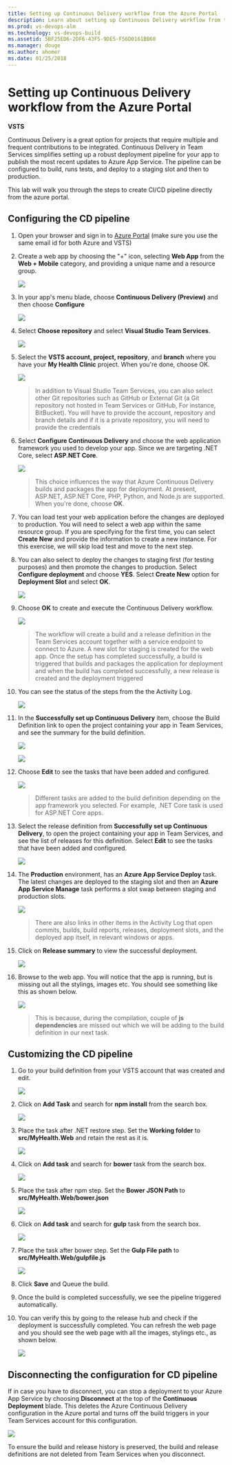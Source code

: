 ```yaml
---
title: Setting up Continuous Delivery workflow from the Azure Portal
description: Learn about setting up Continuous Delivery workflow from the Azure Portal
ms.prod: vs-devops-alm
ms.technology: vs-devops-build
ms.assetid: 5BF25ED6-2DF6-43F5-9DE5-F56D0161BB60
ms.manager: douge
ms.author: ahomer 
ms.date: 01/25/2018
---
```


# Setting up Continuous Delivery workflow from the Azure Portal

**VSTS**

Continuous Delivery is a great option for projects that require multiple and frequent contributions to be integrated. Continuous Delivery in Team Services simplifies setting up a robust deployment pipeline for your app to publish the most recent updates to Azure App Service. The pipeline can be configured to build, runs tests, and deploy to a staging slot and then to production.

This lab will walk you through the steps to create CI/CD pipeline directly from the azure portal.

## Configuring the CD pipeline

1. Open your browser and sign in to [Azure Portal](https://portal.azure.com) (make sure you use the same email id for both Azure and VSTS)

1. Create a web app by choosing the "+" icon, selecting **Web App** from the **Web + Mobile** category, and providing a unique name and a resource group.

   ![](images/1.png)

1. In your app's menu blade, choose **Continuous Delivery (Preview)** and then choose **Configure**

   ![](images/2.png)

1. Select **Choose repository** and select **Visual Studio Team Services**.

   ![](images/3.png)

1. Select the **VSTS account, project, repository**, and **branch** where you have your **My Health Clinic** project. When you're done, choose OK.

   ![](images/4.png)

   > In addition to Visual Studio Team Services, you can also select other Git repositories such as GitHub or External Git (a Git  repository not hosted in Team Services or GitHub, For instance, BitBucket). You will have to provide the account, repository and branch details and if it is a private repository, you will need to provide the credentials

1. Select **Configure Continuous Delivery** and choose the web application framework you used to develop your app. Since we are targeting .NET Core, select **ASP.NET Core**.

   ![](images/5.png)

   >This choice influences the way that Azure Continuous Delivery builds and packages the app for deployment. At present, ASP.NET, ASP.NET Core, PHP, Python, and Node.js are supported. When you're done, choose **OK**.

1. You can load test your web application before the changes are deployed to production. You will need to select a web app within the same resource group. If you are specifying for the first time, you can select **Create New** and provide the information to create a new instance. For this exercise, we will skip load test and move to the next step.

1. You can also select to deploy the changes to staging first (for testing purposes) and then promote the changes to production. Select **Configure deployment** and choose **YES**. Select **Create New** option for **Deployment Slot**  and select **OK**.

   ![](images/7.png)

1. Choose **OK** to create and execute the Continuous Delivery workflow.

   ![](images/8.png)

    >The workflow will create a build and a release definition in the Team Services account together with a service endpoint to connect to Azure. A new slot for staging is created for the web app. Once the setup has completed successfully, a build is triggered that builds and packages the application for deployment and when the build has completed successfully, a new release is created and the deployment triggered

1. You can see the status of the steps from the the Activity Log.

    ![](images/9.png)

1. In the **Successfully set up Continuous Delivery** item, choose the Build Definition link to open the project containing your app in Team Services, and see the summary for the build definition.

   ![](images/12.png)

   ![](images/11.png)

1. Choose **Edit** to see the tasks that have been added and configured.

   ![](images/13.png)

   >Different tasks are added to the build definition depending on the app framework you selected. For example, .NET Core task is used for ASP.NET Core apps.

1. Select the release definition from **Successfully set up Continuous Delivery**, to open the project containing your app in Team Services, and see the list of releases for this definition. Select **Edit** to see the tasks that have been added and configured.

   ![](images/14.png)

1. The **Production** environment, has an **Azure App Service Deploy** task. The latest changes are deployed to the staging slot and then an **Azure App Service Manage** task performs a slot swap between staging and production slots.

   ![](images/16.png)

   >There are also links in other items in the Activity Log that open commits, builds, build reports, releases, deployment slots, and the deployed app itself, in relevant windows or apps.

1. Click on **Release summary** to view the successful deployment.

   ![](images/18.png)

1. Browse to the web app. You will notice that the app is running, but is missing out all the stylings, images etc. You should see something like this as shown below.

   ![](images/19.png)

   >This is because, during the compilation, couple of **js dependencies** are missed out which we will be adding to the build definition in our next task.

## Customizing the CD pipeline

1. Go to your build definition from your VSTS account that was created and edit.

   ![](images/20.png)

1. Click on **Add Task** and search for **npm install** from the search box.

   ![](images/21.png)

1. Place the task after .NET restore step. Set the **Working folder** to **src/MyHealth.Web** and retain the rest as it is.

   ![](images/22.png)

1. Click on **Add task** and search for **bower** task from the search box.

   ![](images/23.png)

1. Place the task after npm step. Set the **Bower JSON Path** to **src/MyHealth.Web/bower.json**

   ![](images/24.png)

1. Click on **Add task** and search for **gulp** task from the search box.

   ![](images/25.png)

1. Place the task after bower step. Set the **Gulp File path** to **src/MyHealth.Web/gulpfile.js**

   ![](images/26.png)

1. Click **Save** and Queue the build.

1. Once the build is completed successfully, we see the pipeline triggered automatically.

1. You can verify this by going to the release hub and check if the deployment is successfully completed. You can refresh the web page and you should see the web page with all the images, stylings etc., as shown below.

    ![](images/27.png)

## Disconnecting the configuration for CD pipeline

If in case you have to disconnect, you can stop a deployment to your Azure App Service by choosing **Disconnect** at the top of the **Continuous Deployment** blade. This deletes the Azure Continuous Delivery configuration in the Azure portal and turns off the build triggers in your Team Services account for this configuration.

![](images/17.png)

To ensure the build and release history is preserved, the build and release definitions are not deleted from Team Services when you disconnect.

   
